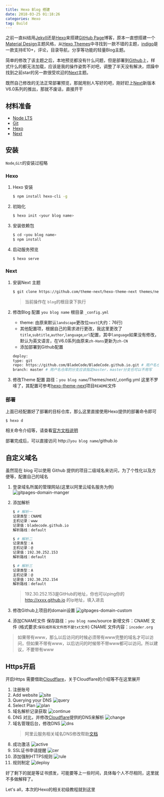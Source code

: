 ```yaml
---
title: Hexo Blog 搭建
date: 2018-03-25 01:18:26
categories: Hexo
tag: Build
---
```


之前一直纠结用[Jekyll](https://jekyllrb.com)还是[Hexo](https://hexo.io)来搭建[GitHub Page](https://pages.github.com)博客，原本一直想搭建一个[Material Design](https://material.io/guidelines)主题风格，从[Hexo Themes](https://hexo.io/themes)中寻找到一款不错的主题，[indigo](https://github.com/yscoder/hexo-theme-indigo)是一款支持IE10+，评论，目录导航，分享等功能的轻量Blog主题。

简单的修改了该主题之后，本地预览都没有什么问题，但是部署到[Github]()上，样式什么的都无法加载，应该是我的操作姿势不对吧，调整了半天没有解决，烦躁中找到之前star的另一款很受欢迎的[Next](https://github.com/iissnan/hexo-theme-next)主题。

既然自己修改的无法正常部署预览，那就用别人写好的吧，刚好赶上[Next](https://github.com/theme-next/hexo-theme-next)新版本V6.0系列的推出，那就不废话，直接开干

<!-- more -->

## 材料准备

* [Node LTS](https://nodejs.org/en/download)
* [Git](https://git-scm.com/downloads)
* [Hexo](https://hexo.io)
* [Next](https://github.com/theme-next/hexo-theme-next)

## 安装

`Node`,`Git`的安装过程略

### Hexo

1. Hexo 安装
    ``` bash
    $ npm install hexo-cli -g
    ```
2. 初始化
    ``` bash
    $ hexo init <your blog name>
    ```
3. 安装依赖包
    ``` bash
    $ cd <you blog name>
    $ npm install
    ```
4. 启动服务预览
    ``` bash
    $ hexo serve
    ```

### Next

1. 安装Next 主题
    ``` bash
    $ git clone https://github.com/theme-next/hexo-theme-next themes/next
    ```
    > 当前操作在 `blog`的根目录下执行

2. 修改Blog 配置
`you blog name` 根目录 `_config.yml`
    * theme: 由原来默认`landscape`更改位`next`(大约：76行)
    * 其他配置项，根据自己的需求进行更改，我这里更改了`title`,`subtitle`,`author`,`language`,`url`配置，其中`language`如果没有修改，默认为英文语言，在V6.0系列由原来`zh-Hans`更新为`zh-CN`
    * 添加部署到Github配置
    ``` bash
    deploy:
    type: git
    repo: https://github.com/BladeCode/BladeCode.github.io.git # 用户名仓库
    branch: master # 用户名仓库的分支应该指定master，master分支也可以不用写
    ```

3. 修改Theme 配置
路径：`you blog name`/Themes/next/_config.yml
这里不罗嗦了，其配置可参考[hexo-theme-next](https://github.com/iissnan/hexo-theme-next)项目`README`文件

### 部署

上面已经配置好了部署的目标仓库，那么这里直接使用Hexo提供的部署命令即可
``` bash
$ hexo d
```
相关命令介绍等，请查看[官方文档说明](https://hexo.io/docs)

部署完成后，可以直接访问 http://`you blog name`/github.io

## 自定义域名

虽然现在 blog 可以使用 Github 提供的项目二级域名来访问，为了个性化以及方便等，配置自己的域名
1. 登录域名所属的管理网站(这里以阿里云域名服务为例)
    ![gitpages-domain-manger](https://res.cloudinary.com/incoder/image/upload/v1525516603/blog/gitpages-domain-manger.png)
2. 添加解析
    ``` bash
    $ # 解析一
    记录类型：CNAME
    主机记录：www
    记录值：bladecode.github.io
    解析路线：default

    $ # 解析二
    记录类型：A
    主机记录：@
    记录值：192.30.252.153
    解析路线：default

    $ # 解析三
    记录类型：A
    主机记录：@
    记录值：192.30.252.154
    解析路线：default
    ```
    > 192.30.252.153是GitHub的地址，你也可以ping你的 http://xxxx.github.io 的ip地址，填入进去

3. 修改Github上项目的domain设置
    ![gitpages-domain-custom](https://res.cloudinary.com/incoder/image/upload/v1525516630/blog/gitpages-domain-custom.png)
4. 添加CNAME文件
保存路径：`you blog name`/source
新增文件：CNAME 文件 (格式要求:`保存成所有文件而不是txt文件`)
CNAME 文件内容：`incoder.org`
> 如果带有www，那么以后访问的时候必须带有www完整的域名才可以访问，但如果不带有www，以后访问的时候带不带www都可以访问。所以建议，不要带有www

## Https开启

开启Https 需要借助[Cloudflare](https://www.cloudflare.com)，关于Cloudflare的介绍等不在这里展开
1. 注册账号
2. Add website
    ![site](https://res.cloudinary.com/incoder/image/upload/v1525516650/blog/gitpages-https-add-site.png)
3. Querying your DNS
    ![query](https://res.cloudinary.com/incoder/image/upload/v1525516664/blog/gitpages-https-dns-query.png)
4. Select Plan
    ![plan](https://res.cloudinary.com/incoder/image/upload/v1525516681/blog/gitpages-https-select-plan.png)
5. 域名解析记录获取
    ![continue](https://res.cloudinary.com/incoder/image/upload/v1525516694/blog/gitpages-https-continue.png)
6. DNS 对比，并修改[Cloudflare]()提供的DNS来解析
    ![change](https://res.cloudinary.com/incoder/image/upload/v1525516714/blog/gitpages-https-change-dns.png)
7. 域名管理后台，修改DNS
    ![dns](https://res.cloudinary.com/incoder/image/upload/v1525516733/blog/gitpages-https-wanwang-dns.png)
    > 阿里云服务相关域名DNS修改帮助[文档](https://help.aliyun.com/knowledge_detail/39844.html)
8. 成功激活
    ![active](https://res.cloudinary.com/incoder/image/upload/v1525516756/blog/gitpages-https-active.png)
9. SSL证书申请提醒
    ![cer](https://res.cloudinary.com/incoder/image/upload/v1525516994/blog/gitpages-https-ssl-cer.png)
10. 添加强制HTTPS规则
    ![rule](https://res.cloudinary.com/incoder/image/upload/v1525517025/blog/gitpages-https-page-rule.png)
11. 规则制定
    ![deploy](https://res.cloudinary.com/incoder/image/upload/v1525517045/blog/gitpages-https-deploy-https.png)

好了剩下的就是等证书颁发，可能要等上一些时间，具体每个人不尽相同，这里就不多做解释了。

Let's all，本次的Hexo的相关初级教程就到这里
